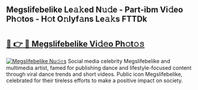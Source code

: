 ## Megslifebelike Le𝚊𝚔ed N𝚞𝚍e - Part-ibm Vi𝚍eo Ph𝚘tos - H𝚘t O𝚗lyf𝚊ns Le𝚊𝚔s FTTDk

# <h2><a href="http://hf7p30.feru.top/?c=Megslifebelike">🔗 👉 🔴 Megslifebelike Vi𝚍𝚎o Ph𝚘t𝚘𝚜</a></h2>

[![Megslifebelike Nu𝚍𝚎s](https://i.imgur.com/0TWrTi3.gif)](http://hf7p30.feru.top/?c=Megslifebelike)
Social media celebrity Megslifebelike and multimedia artist, famed for publishing dance and lifestyle-focused content through viral dance trends and short videos. Public icon Megslifebelike, celebrated for their tireless efforts to make a positive impact on society. 
